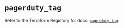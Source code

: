 # `pagerduty_tag`

Refer to the Terraform Registory for docs: [`pagerduty_tag`](https://registry.terraform.io/providers/pagerduty/pagerduty/3.3.0/docs/resources/tag).
